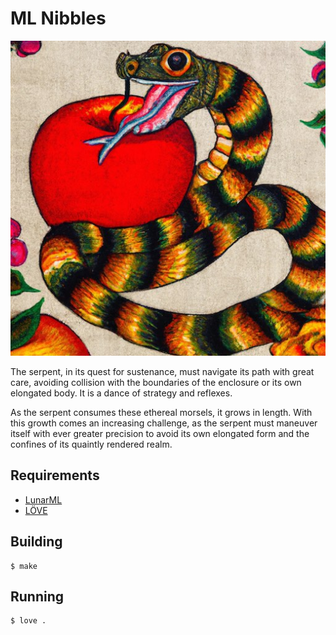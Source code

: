 # ML Nibbles

![Serpent](serpent.jpg)

The serpent, in its quest for sustenance, must navigate its path with great
care, avoiding collision with the boundaries of the enclosure or its own
elongated body. It is a dance of strategy and reflexes.

As the serpent consumes these ethereal morsels, it grows in length. With this
growth comes an increasing challenge, as the serpent must maneuver itself with
ever greater precision to avoid its own elongated form and the confines of its
quaintly rendered realm.

## Requirements

* [LunarML](https://github.com/minoki/LunarML)
* [LÖVE](https://love2d.org)

## Building

    $ make

## Running

    $ love .
